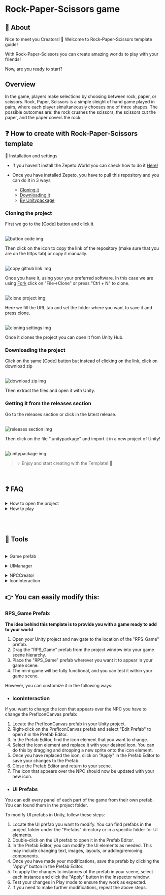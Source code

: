 
# Rock-Paper-Scissors game

## 📢 About

Nice to meet you Creators! 👋 Welcome to Rock-Paper-Scissors template guide! <br>

With Rock-Paper-Scissors you can create amazing worlds to play with your friends! <br>

Now, are you ready to start? <br>



## Overview
In the game, players make selections by choosing between rock, paper, or scissors.
Rock, Paper, Scissors is a simple sleight of hand game played in pairs, where each player simultaneously chooses one of three shapes. The possible outcomes are: the rock crushes the scissors, the scissors cut the paper, and the paper covers the rock.
 <br>
  

## ❓ How to create with Rock-Paper-Scissors template

:wrench: Installation and settings

- If you haven't install the Zepeto World you can check how to do it  <a href="https://docs.zepeto.me/studio/reference/installation_and_settings">Here!</a>

- Once you have installed Zepeto, you have to pull this repository and you can do it in 3 ways
  - [Cloning it](#cloning-the-project)
  - [Downloading it](#downloading-the-project)
  - [By Unitypackage](#getting-it-from-the-releases-section)

### Cloning the project

First we go to the [Code] button and click it.

<br><img src = "docs/images/download/01.png" alt = "button code img"></img><br>

Then click on the icon to copy the link of the repository (make sure that you are on the https tab) or copy it manually.

<br><img src = "docs/images/download/02.png" alt = "copy github link img"></img><br>

Once you have it, using your your preferred software.
In this case we are using <a href="https://git-fork.com/" target="_blank"> Fork</a> click on "File->Clone" or press "Ctrl + N" to clone.

<br><img src = "docs/images/download/03.png" alt = "clone project img"></img><br>

Here we fill the URL tab and set the folder where you want to save it and press clone.

<br><img src = "docs/images/download/04.png" alt = "cloning settings img"></img><br>

Once it clones the project you can open it from Unity Hub. <br>


### Downloading the project

Click on the same [Code] button but instead of clicking on the link, click on download zip

<br><img src = "docs/images/download/05.png" alt = "download zip img"></img><br>

Then extract the files and open it with Unity. <br>


### Getting it from the releases section

Go to the releases section or click in the latest release.

<br><img src = "docs/images/download/06.png" alt = "releases section img"></img><br>

Then click on the file ".unitypackage" and import it in a new project of Unity!

<br><img src = "docs/images/download/07.png" alt = "unitypackage img"></img><br>


> 💡 Enjoy and start creating with the Template! :tada:
<br>




## ❓ FAQ

<details><summary>How to open the project </summary>

Select the template folder and it will open the project.
<br><img src = "docs/images/howto/unityproject.png" alt = "unity project img" width="600"></img>

<details><summary>To open a Unity project for the first time, follow these steps:</summary>

1. Launch Unity Hub.
2. In Unity Hub, click on the "Projects" tab on the left side.
3. Click on Add: If your project is not already listed, click on the "Add" button to add your project to the list. Navigate to the folder where your Unity project is located and select the folder. Click "Open" to add the project to Unity Hub.
4. Select Project: Once your project is added to the list, click on it to select it.
5. Wait for Unity to Load: Unity will now open your project. This may take some time depending on the size of your project and your computer's performance.
6. Project Opened: Once Unity has finished loading, your project will be opened and ready for you to work on.
</details>
</details>


<details><summary>How to play </summary> 
Before you press play to test the template you have to open the scene. <br>

<details><summary> To play the game template in Unity, follow these steps: </summary>

1. Open the Scene: First find the scene in the next folder and open it.
<br><img src = "docs/images/howto/scene.png" alt = "scene img" width="600"></img><br><br>
2. Play the Template: then you can press [Play] to test the template.

</details>
</details>

<br><br>



## 🔨 Tools
 <br>

<details><summary>Game prefab</summary>  
To make things easier, there is a prefab called "RPS_Game" that you can drag into your game scene, and the mini-game will be already functional. You just need to place it wherever you want.

<br><img src = "docs/images/rps_prefab.png" alt ="rps prefab img"></img><br>
 <br></details>


<details><summary>UIManager</summary> 
In the UIManager you have some options to tweak how the game looks like.

| Variable         | Utility                                                                       |
| ---------------- | ----------------------------------------------------------------------------- |
| Rock Sprite      | Set the Rock sprite in game                                                   |
| Paper Sprite     | Set the Paper sprite in game                                                  |
| Scissors Sprite  | Set the Scissors sprite in game                                               |


<br><img src = "docs/images/uimanager.png" alt = "uimanager img"></img><br>
<br></details>

<details><summary>NPCCreator</summary>
The NPCCreator has its own documentation in ZEPETO docs, here is the link to check it out!  
<a href="https://docs.zepeto.me/studio-world/docs/creating-and-controlling-npc" target="_blank"> Zepeto Pages </a>.
 <br></details>

<details><summary>IconInteraction</summary>
The IconInteraction like the NPCCreator have his own docs here:  
<a href="https://docs.zepeto.me/studio-world/docs/interacting-with-an-object#step-2--setting-the-object" target="_blank"> Zepeto Pages </a>)
If you want to change the icon that appears over the NPC you have to change the PrefIconCanvas prefab
<br><img src = "docs/images/IconInteractionCanvas.png" alt = "Icon Interaction Canvas img"></img>
<br></details>



## :point_right: You can easily modify this:

<h3>RPS_Game Prefab:</h3>

**The idea behind this template is to provide you with a game ready to add to your world**

1. Open your Unity project and navigate to the location of the "RPS_Game" prefab.
2. Drag the "RPS_Game" prefab from the project window into your game scene hierarchy.
3. Place the "RPS_Game" prefab wherever you want it to appear in your game scene.
4. The mini-game will be fully functional, and you can test it within your game scene.


However, you can customize it in the following ways:

- <h3> IconInteraction</h3>
If you want to change the icon that appears over the NPC you have to change the PrefIconCanvas prefab:
1. Locate the PrefIconCanvas prefab in your Unity project.
2. Right-click on the PrefIconCanvas prefab and select "Edit Prefab" to open it in the Prefab Editor.
3. In the Prefab Editor, find the icon element that you want to change.
4. Select the icon element and replace it with your desired icon. You can do this by dragging and dropping a new sprite onto the icon element.
5. Once you have replaced the icon, click on "Apply" in the Prefab Editor to save your changes to the Prefab.
6. Close the Prefab Editor and return to your scene.
7. The icon that appears over the NPC should now be updated with your new icon.


- <h3>UI Prefabs</h3>
You can edit every panel of each part of the game from their own prefab.
You can found them in the project folder.

  To modify UI prefabs in Unity, follow these steps:
1. Locate the UI prefab you want to modify. You can find prefabs in the project folder under the "Prefabs" directory or in a specific folder for UI elements.
2. Double-click on the UI prefab to open it in the Prefab Editor.
3. In the Prefab Editor, you can modify the UI elements as needed. This may include changing text, images, layouts, or adding/removing components.
4. Once you have made your modifications, save the prefab by clicking the "Apply" button in the Prefab Editor.
5. To apply the changes to instances of the prefab in your scene, select each instance and click the "Apply" button in the Inspector window.
6. Test your changes in Play mode to ensure they work as expected.
7. If you need to make further modifications, repeat the above steps.





